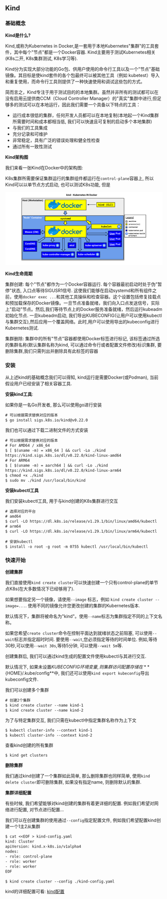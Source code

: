 ## Kind

### 基础概念

**Kind是什么?**

Kind,或称为Kubernetes in Docker,是一套用于本地Kubernetes"集群"的工具套件，其中每个"节点"都是一个Docker容器. Kind主要用于测试Kubernetes相关(K8s二开, K8s集群测试, K8s学习等).

Kind分为实现大部分功能的Go包、供用户使用的命令行工具以及一个"节点"基础镜像。其目标是使kind套件的各个包最终可以被其他工具（例如 kubetest）导入和重复使用，而命令行工具则提供了一种快速使用和调试这些包的方式。

简而言之，Kind专注于用于测试目的的本地集群。虽然并非所有的测试都可以在没有启用云提供商CCM（Cloud Controller Manager）的"真实"集群中进行,但足够多的测试可以在本地运行，因此我们需要一个具备以下特点的工具：

- 运行成本很低的集群，任何开发人员都可以在本地复制(本地起一个Kind集群所需要时间和成本都相当低, 我们可以快速且可复制的启动多个本地集群)
- 与我们的工具集成
- 充分记录和可维护
- 非常稳定，具有广泛的错误处理和健全性检查
- 通过所有一致性测试



**Kind架构图**

我们来看一张Kind在Docker中的架构图:

K8s集群所需要保证集群运行的集群组件都运行在`control-plane`容器上, 所以Kind可以以单节点方式启动, 也可以测试K8s功能, 但是

![image-20240215135633243](assets/image-20240215135633243.png)



**Kind生命周期**

集群创建: 每个"节点"都作为一个Docker容器运行. 每个容器最初启动时处于伪"暂停"状态, 入口点等待SIGUSR1信号. 这使我们能够在启动systemd和所有组件之前，使用`docker exec ...`和其他工具操纵和检查容器。这个设置包括修复挂载点和预加载保存的Docker镜像。一旦节点准备就绪，我们向入口点发送信号，实际上"启动"节点。然后,我们等待节点上的Docker服务准备就绪，然后运行kubeadm初始化节点. 一旦kubeadm启动, 我们导出KUBECONFIG(让用户可以使用kubectl与集群交互),然后应用一个覆盖网络。此时,用户可以使用导出的kubeconfig进行Kubernetes测试.

集群删除: 集群中的所有"节点"容器都使用Docker标签进行标记, 该标签通过所选的集群名称(默认集群名称为kind, 可以通过命令行或者配置文件修改)标识集群, 要删除集群,我们只需列出并删除具有此标签的容器



### 安装

从上述kind的基础概念我们可以得知, kind运行是需要Docker(或Podman), 当前假设用户已经安装了相关容器工具.

**安装kind工具**:

如果你是一名Go开发者, 那么可以使用go进行安装

```shell
# 可以根据需求替换对应的版本
$ go install sigs.k8s.io/kind@v0.22.0
```

我们也可以通过下载二进制文件的方式安装

```shell
# 可以根据需求替换对应的版本
# For AMD64 / x86_64
$ [ $(uname -m) = x86_64 ] && curl -Lo ./kind https://kind.sigs.k8s.io/dl/v0.22.0/kind-linux-amd64
# For ARM64
$ [ $(uname -m) = aarch64 ] && curl -Lo ./kind https://kind.sigs.k8s.io/dl/v0.22.0/kind-linux-arm64
$ chmod +x ./kind
$ sudo mv ./kind /usr/local/bin/kind
```

**安装kubectl工具**

我们安装kubectl工具, 用于与kind创建的K8s集群进行交互

```shell
# 选择对应的平台
# amd64
$ curl -LO https://dl.k8s.io/release/v1.29.1/bin/linux/amd64/kubectl
# arm64
$ curl -LO https://dl.k8s.io/release/v1.29.1/bin/linux/arm64/kubectl

# 安装kubectl
$ install -o root -g root -m 0755 kubectl /usr/local/bin/kubectl
```



### 快速开始

**创建集群**

我们直接使用`kind create cluster`可以快速创建一个只有control-plane的单节点K8s(在大多数情况下已经够用了).

如果想要指定另一个镜像，请使用`--image` 标志，例如 `kind create cluster --image=...`. 使用不同的镜像允许您更改创建的集群的Kubernetes版本.

默认情况下，集群将被命名为"kind"。使用`--name`标志为集群指定不同的上下文名称。

如果您希望`create cluster`命令在控制平面达到就绪状态之前阻塞, 可以使用`--wait`标志并指定超时时间. 要使用`--wait`,您必须指定等待的时间单位. 例如,等待30秒,可以使用`--wait 30s`,等待5分钟, 可以使用`--wait 5m`等.


创建集群后, 我们可以通过kind生成的配置文件使用kubectl与其进行交互. 

默认情况下, 如果未设置$KUBECONFIG环境变量, 则集群访问配置存储在**${HOME}/.kube/config**中, 我们还可以使用`kind export kubeconfig`导出kubeconfig文件.



我们可以创建多个集群

```shell
# 创建2个集群
$ kind create cluster --name kind-1
$ kind create cluster --name kind-2
```

为了与特定集群交互, 我们只需在kubectl中指定集群名称作为上下文

```shell
$ kubectl cluster-info --context kind-1
$ kubectl cluster-info --context kind-2
```

查看kind创建的所有集群

```shell
$ kind get clusters
```



**删除集群**

我们通过kind创建了一个集群如此简单, 那么删除集群也同样简单, 使用`kind delete cluster`即可删除集群, 如果没有指定name, 则删除默认的集群.



**集群详细配置**

有些时候, 我们希望能够对kind创建的集群有着更详细的配置. 例如我们希望对网络进行配置, 对节点进行配置...

我们可以在创建集群的使用通过`--config`指定配置文件, 例如我们希望配置kind创建一个1主2从集群

```shell
$ cat <<EOF > kind-config.yaml
kind: Cluster
apiVersion: kind.x-k8s.io/v1alpha4
nodes:
- role: control-plane
- role: worker
- role: worker
EOF

$ kind create cluster --config ./kind-config.yaml
```



kind的详细配置可看: [kind配置](https://github.com/ShyunnY/TreasureTrove/blob/main/kind/kind.yaml)

